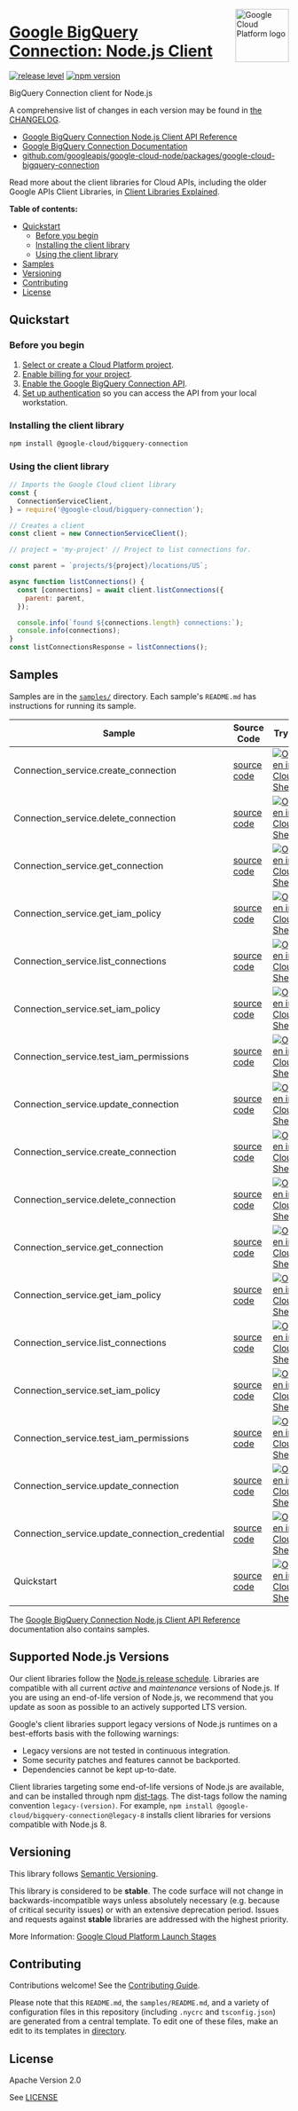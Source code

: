 [//]: # "This README.md file is auto-generated, all changes to this file will be lost."
[//]: # "To regenerate it, use `python -m synthtool`."
<img src="https://avatars2.githubusercontent.com/u/2810941?v=3&s=96" alt="Google Cloud Platform logo" title="Google Cloud Platform" align="right" height="96" width="96"/>

# [Google BigQuery Connection: Node.js Client](https://github.com/googleapis/google-cloud-node/tree/main/packages/google-cloud-bigquery-connection)

[![release level](https://img.shields.io/badge/release%20level-stable-brightgreen.svg?style=flat)](https://cloud.google.com/terms/launch-stages)
[![npm version](https://img.shields.io/npm/v/@google-cloud/bigquery-connection.svg)](https://www.npmjs.org/package/@google-cloud/bigquery-connection)




BigQuery Connection client for Node.js


A comprehensive list of changes in each version may be found in
[the CHANGELOG](https://github.com/googleapis/google-cloud-node/tree/main/packages/google-cloud-bigquery-connection/CHANGELOG.md).

* [Google BigQuery Connection Node.js Client API Reference][client-docs]
* [Google BigQuery Connection Documentation][product-docs]
* [github.com/googleapis/google-cloud-node/packages/google-cloud-bigquery-connection](https://github.com/googleapis/google-cloud-node/tree/main/packages/google-cloud-bigquery-connection)

Read more about the client libraries for Cloud APIs, including the older
Google APIs Client Libraries, in [Client Libraries Explained][explained].

[explained]: https://cloud.google.com/apis/docs/client-libraries-explained

**Table of contents:**


* [Quickstart](#quickstart)
  * [Before you begin](#before-you-begin)
  * [Installing the client library](#installing-the-client-library)
  * [Using the client library](#using-the-client-library)
* [Samples](#samples)
* [Versioning](#versioning)
* [Contributing](#contributing)
* [License](#license)

## Quickstart

### Before you begin

1.  [Select or create a Cloud Platform project][projects].
1.  [Enable billing for your project][billing].
1.  [Enable the Google BigQuery Connection API][enable_api].
1.  [Set up authentication][auth] so you can access the
    API from your local workstation.

### Installing the client library

```bash
npm install @google-cloud/bigquery-connection
```


### Using the client library

```javascript
// Imports the Google Cloud client library
const {
  ConnectionServiceClient,
} = require('@google-cloud/bigquery-connection');

// Creates a client
const client = new ConnectionServiceClient();

// project = 'my-project' // Project to list connections for.

const parent = `projects/${project}/locations/US`;

async function listConnections() {
  const [connections] = await client.listConnections({
    parent: parent,
  });

  console.info(`found ${connections.length} connections:`);
  console.info(connections);
}
const listConnectionsResponse = listConnections();

```



## Samples

Samples are in the [`samples/`](https://github.com/googleapis/google-cloud-node/tree/main/packages/google-cloud-bigquery-connection/samples) directory. Each sample's `README.md` has instructions for running its sample.

| Sample                      | Source Code                       | Try it |
| --------------------------- | --------------------------------- | ------ |
| Connection_service.create_connection | [source code](https://github.com/googleapis/google-cloud-node/blob/main/packages/google-cloud-bigquery-connection/samples/generated/v1/connection_service.create_connection.js) | [![Open in Cloud Shell][shell_img]](https://console.cloud.google.com/cloudshell/open?git_repo=https://github.com/googleapis/google-cloud-node&page=editor&open_in_editor=packages/google-cloud-bigquery-connection/samples/generated/v1/connection_service.create_connection.js,packages/google-cloud-bigquery-connection/samples/README.md) |
| Connection_service.delete_connection | [source code](https://github.com/googleapis/google-cloud-node/blob/main/packages/google-cloud-bigquery-connection/samples/generated/v1/connection_service.delete_connection.js) | [![Open in Cloud Shell][shell_img]](https://console.cloud.google.com/cloudshell/open?git_repo=https://github.com/googleapis/google-cloud-node&page=editor&open_in_editor=packages/google-cloud-bigquery-connection/samples/generated/v1/connection_service.delete_connection.js,packages/google-cloud-bigquery-connection/samples/README.md) |
| Connection_service.get_connection | [source code](https://github.com/googleapis/google-cloud-node/blob/main/packages/google-cloud-bigquery-connection/samples/generated/v1/connection_service.get_connection.js) | [![Open in Cloud Shell][shell_img]](https://console.cloud.google.com/cloudshell/open?git_repo=https://github.com/googleapis/google-cloud-node&page=editor&open_in_editor=packages/google-cloud-bigquery-connection/samples/generated/v1/connection_service.get_connection.js,packages/google-cloud-bigquery-connection/samples/README.md) |
| Connection_service.get_iam_policy | [source code](https://github.com/googleapis/google-cloud-node/blob/main/packages/google-cloud-bigquery-connection/samples/generated/v1/connection_service.get_iam_policy.js) | [![Open in Cloud Shell][shell_img]](https://console.cloud.google.com/cloudshell/open?git_repo=https://github.com/googleapis/google-cloud-node&page=editor&open_in_editor=packages/google-cloud-bigquery-connection/samples/generated/v1/connection_service.get_iam_policy.js,packages/google-cloud-bigquery-connection/samples/README.md) |
| Connection_service.list_connections | [source code](https://github.com/googleapis/google-cloud-node/blob/main/packages/google-cloud-bigquery-connection/samples/generated/v1/connection_service.list_connections.js) | [![Open in Cloud Shell][shell_img]](https://console.cloud.google.com/cloudshell/open?git_repo=https://github.com/googleapis/google-cloud-node&page=editor&open_in_editor=packages/google-cloud-bigquery-connection/samples/generated/v1/connection_service.list_connections.js,packages/google-cloud-bigquery-connection/samples/README.md) |
| Connection_service.set_iam_policy | [source code](https://github.com/googleapis/google-cloud-node/blob/main/packages/google-cloud-bigquery-connection/samples/generated/v1/connection_service.set_iam_policy.js) | [![Open in Cloud Shell][shell_img]](https://console.cloud.google.com/cloudshell/open?git_repo=https://github.com/googleapis/google-cloud-node&page=editor&open_in_editor=packages/google-cloud-bigquery-connection/samples/generated/v1/connection_service.set_iam_policy.js,packages/google-cloud-bigquery-connection/samples/README.md) |
| Connection_service.test_iam_permissions | [source code](https://github.com/googleapis/google-cloud-node/blob/main/packages/google-cloud-bigquery-connection/samples/generated/v1/connection_service.test_iam_permissions.js) | [![Open in Cloud Shell][shell_img]](https://console.cloud.google.com/cloudshell/open?git_repo=https://github.com/googleapis/google-cloud-node&page=editor&open_in_editor=packages/google-cloud-bigquery-connection/samples/generated/v1/connection_service.test_iam_permissions.js,packages/google-cloud-bigquery-connection/samples/README.md) |
| Connection_service.update_connection | [source code](https://github.com/googleapis/google-cloud-node/blob/main/packages/google-cloud-bigquery-connection/samples/generated/v1/connection_service.update_connection.js) | [![Open in Cloud Shell][shell_img]](https://console.cloud.google.com/cloudshell/open?git_repo=https://github.com/googleapis/google-cloud-node&page=editor&open_in_editor=packages/google-cloud-bigquery-connection/samples/generated/v1/connection_service.update_connection.js,packages/google-cloud-bigquery-connection/samples/README.md) |
| Connection_service.create_connection | [source code](https://github.com/googleapis/google-cloud-node/blob/main/packages/google-cloud-bigquery-connection/samples/generated/v1beta1/connection_service.create_connection.js) | [![Open in Cloud Shell][shell_img]](https://console.cloud.google.com/cloudshell/open?git_repo=https://github.com/googleapis/google-cloud-node&page=editor&open_in_editor=packages/google-cloud-bigquery-connection/samples/generated/v1beta1/connection_service.create_connection.js,packages/google-cloud-bigquery-connection/samples/README.md) |
| Connection_service.delete_connection | [source code](https://github.com/googleapis/google-cloud-node/blob/main/packages/google-cloud-bigquery-connection/samples/generated/v1beta1/connection_service.delete_connection.js) | [![Open in Cloud Shell][shell_img]](https://console.cloud.google.com/cloudshell/open?git_repo=https://github.com/googleapis/google-cloud-node&page=editor&open_in_editor=packages/google-cloud-bigquery-connection/samples/generated/v1beta1/connection_service.delete_connection.js,packages/google-cloud-bigquery-connection/samples/README.md) |
| Connection_service.get_connection | [source code](https://github.com/googleapis/google-cloud-node/blob/main/packages/google-cloud-bigquery-connection/samples/generated/v1beta1/connection_service.get_connection.js) | [![Open in Cloud Shell][shell_img]](https://console.cloud.google.com/cloudshell/open?git_repo=https://github.com/googleapis/google-cloud-node&page=editor&open_in_editor=packages/google-cloud-bigquery-connection/samples/generated/v1beta1/connection_service.get_connection.js,packages/google-cloud-bigquery-connection/samples/README.md) |
| Connection_service.get_iam_policy | [source code](https://github.com/googleapis/google-cloud-node/blob/main/packages/google-cloud-bigquery-connection/samples/generated/v1beta1/connection_service.get_iam_policy.js) | [![Open in Cloud Shell][shell_img]](https://console.cloud.google.com/cloudshell/open?git_repo=https://github.com/googleapis/google-cloud-node&page=editor&open_in_editor=packages/google-cloud-bigquery-connection/samples/generated/v1beta1/connection_service.get_iam_policy.js,packages/google-cloud-bigquery-connection/samples/README.md) |
| Connection_service.list_connections | [source code](https://github.com/googleapis/google-cloud-node/blob/main/packages/google-cloud-bigquery-connection/samples/generated/v1beta1/connection_service.list_connections.js) | [![Open in Cloud Shell][shell_img]](https://console.cloud.google.com/cloudshell/open?git_repo=https://github.com/googleapis/google-cloud-node&page=editor&open_in_editor=packages/google-cloud-bigquery-connection/samples/generated/v1beta1/connection_service.list_connections.js,packages/google-cloud-bigquery-connection/samples/README.md) |
| Connection_service.set_iam_policy | [source code](https://github.com/googleapis/google-cloud-node/blob/main/packages/google-cloud-bigquery-connection/samples/generated/v1beta1/connection_service.set_iam_policy.js) | [![Open in Cloud Shell][shell_img]](https://console.cloud.google.com/cloudshell/open?git_repo=https://github.com/googleapis/google-cloud-node&page=editor&open_in_editor=packages/google-cloud-bigquery-connection/samples/generated/v1beta1/connection_service.set_iam_policy.js,packages/google-cloud-bigquery-connection/samples/README.md) |
| Connection_service.test_iam_permissions | [source code](https://github.com/googleapis/google-cloud-node/blob/main/packages/google-cloud-bigquery-connection/samples/generated/v1beta1/connection_service.test_iam_permissions.js) | [![Open in Cloud Shell][shell_img]](https://console.cloud.google.com/cloudshell/open?git_repo=https://github.com/googleapis/google-cloud-node&page=editor&open_in_editor=packages/google-cloud-bigquery-connection/samples/generated/v1beta1/connection_service.test_iam_permissions.js,packages/google-cloud-bigquery-connection/samples/README.md) |
| Connection_service.update_connection | [source code](https://github.com/googleapis/google-cloud-node/blob/main/packages/google-cloud-bigquery-connection/samples/generated/v1beta1/connection_service.update_connection.js) | [![Open in Cloud Shell][shell_img]](https://console.cloud.google.com/cloudshell/open?git_repo=https://github.com/googleapis/google-cloud-node&page=editor&open_in_editor=packages/google-cloud-bigquery-connection/samples/generated/v1beta1/connection_service.update_connection.js,packages/google-cloud-bigquery-connection/samples/README.md) |
| Connection_service.update_connection_credential | [source code](https://github.com/googleapis/google-cloud-node/blob/main/packages/google-cloud-bigquery-connection/samples/generated/v1beta1/connection_service.update_connection_credential.js) | [![Open in Cloud Shell][shell_img]](https://console.cloud.google.com/cloudshell/open?git_repo=https://github.com/googleapis/google-cloud-node&page=editor&open_in_editor=packages/google-cloud-bigquery-connection/samples/generated/v1beta1/connection_service.update_connection_credential.js,packages/google-cloud-bigquery-connection/samples/README.md) |
| Quickstart | [source code](https://github.com/googleapis/google-cloud-node/blob/main/packages/google-cloud-bigquery-connection/samples/quickstart.js) | [![Open in Cloud Shell][shell_img]](https://console.cloud.google.com/cloudshell/open?git_repo=https://github.com/googleapis/google-cloud-node&page=editor&open_in_editor=packages/google-cloud-bigquery-connection/samples/quickstart.js,packages/google-cloud-bigquery-connection/samples/README.md) |



The [Google BigQuery Connection Node.js Client API Reference][client-docs] documentation
also contains samples.

## Supported Node.js Versions

Our client libraries follow the [Node.js release schedule](https://github.com/nodejs/release#release-schedule).
Libraries are compatible with all current _active_ and _maintenance_ versions of
Node.js.
If you are using an end-of-life version of Node.js, we recommend that you update
as soon as possible to an actively supported LTS version.

Google's client libraries support legacy versions of Node.js runtimes on a
best-efforts basis with the following warnings:

* Legacy versions are not tested in continuous integration.
* Some security patches and features cannot be backported.
* Dependencies cannot be kept up-to-date.

Client libraries targeting some end-of-life versions of Node.js are available, and
can be installed through npm [dist-tags](https://docs.npmjs.com/cli/dist-tag).
The dist-tags follow the naming convention `legacy-(version)`.
For example, `npm install @google-cloud/bigquery-connection@legacy-8` installs client libraries
for versions compatible with Node.js 8.

## Versioning

This library follows [Semantic Versioning](http://semver.org/).



This library is considered to be **stable**. The code surface will not change in backwards-incompatible ways
unless absolutely necessary (e.g. because of critical security issues) or with
an extensive deprecation period. Issues and requests against **stable** libraries
are addressed with the highest priority.






More Information: [Google Cloud Platform Launch Stages][launch_stages]

[launch_stages]: https://cloud.google.com/terms/launch-stages

## Contributing

Contributions welcome! See the [Contributing Guide](https://github.com/googleapis/google-cloud-node/blob/main/CONTRIBUTING.md).

Please note that this `README.md`, the `samples/README.md`,
and a variety of configuration files in this repository (including `.nycrc` and `tsconfig.json`)
are generated from a central template. To edit one of these files, make an edit
to its templates in
[directory](https://github.com/googleapis/synthtool).

## License

Apache Version 2.0

See [LICENSE](https://github.com/googleapis/google-cloud-node/blob/main/LICENSE)

[client-docs]: https://cloud.google.com/nodejs/docs/reference/bigquery-connection/latest
[product-docs]: https://cloud.google.com/bigquery/docs/reference/bigqueryconnection
[shell_img]: https://gstatic.com/cloudssh/images/open-btn.png
[projects]: https://console.cloud.google.com/project
[billing]: https://support.google.com/cloud/answer/6293499#enable-billing
[enable_api]: https://console.cloud.google.com/flows/enableapi?apiid=bigqueryconnection.googleapis.com
[auth]: https://cloud.google.com/docs/authentication/external/set-up-adc-local


[//]: # "partials.introduction"